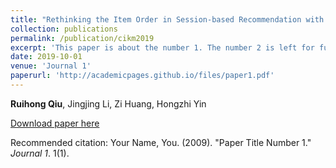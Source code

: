 ```yaml
---
title: "Rethinking the Item Order in Session-based Recommendation with Graph Neural Networks"
collection: publications
permalink: /publication/cikm2019
excerpt: 'This paper is about the number 1. The number 2 is left for future work.'
date: 2019-10-01
venue: 'Journal 1'
paperurl: 'http://academicpages.github.io/files/paper1.pdf'
---
```

**Ruihong Qiu**, Jingjing Li, Zi Huang, Hongzhi Yin

[Download paper here](http://academicpages.github.io/files/paper1.pdf)

Recommended citation: Your Name, You. (2009). "Paper Title Number 1." <i>Journal 1</i>. 1(1).